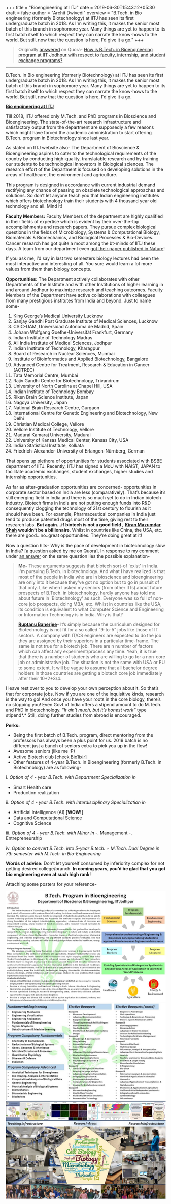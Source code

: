 +++
title = "Bioengineering at IITJ"
date = 2019-06-30T15:43:12+05:30
draft = false
author = "Archit Dwivedi"
overview = "B.Tech. in Bio engineering (formerly Biotechnology) at IITJ has seen its first  undergraduate batch in 2018. As I'm writing this, it makes the senior  most batch of this branch in sophomore year. Many things are yet to  happen to its first batch itself to which respect they can narrate the  know-hows to the world. But still, now that the question is here, I'd  give it a go."
+++



> Originally [answered](https://www.quora.com/How-is-B-Tech-in-Bioengineering-program-at-IIT-Jodhpur-with-respect-to-faculty-internship-and-student-exchange-programs/answer/Archit-Dwivedi-18) on Quora- [How is B.Tech. in Bioengineering program at IIT Jodhpur with respect to faculty, internship, and student exchange programs?](https://www.quora.com/How-is-B-Tech-in-Bioengineering-program-at-IIT-Jodhpur-with-respect-to-faculty-internship-and-student-exchange-programs)
<hr>

B.Tech. in Bio engineering (formerly Biotechnology) at IITJ has seen its first  undergraduate batch in 2018. As I'm writing this, it makes the senior  most batch of this branch in sophomore year. Many things are yet to  happen to its first batch itself to which respect they can narrate the  know-hows to the world. But still, now that the question is here, I'd  give it a go.


[**Bio engineering at IITJ**](http://iitj.ac.in/academics/index.php?&id=acad_program&prog=12)

Till  2018, IITJ offered only M.Tech. and PhD programs in Bioscience and  Bioengineering. The state-of-the-art research infrastructure and  satisfactory output from the department are supposedly a few reasons  which might have forced the academic administration to start offering  B.Tech. program in Biotechnology since last year.

As  stated on IITJ website also- The Department of Bioscience &  Bioengineering aspires to cater to the technological requirements of the  country by conducting high-quality, translatable research and by  training our students to be technological innovators in Biological  sciences. The research effort of the Department is focused on developing  solutions in the areas of healthcare, the environment and agriculture.

This  program is designed in accordance with current industrial demand  rectifying any chance of passing on obsolete technological approaches  and solutions. So don’t let anyone teach you that Indian engineering  institutes which offers biotechnology train their students with 4  thousand year old technology and all. Mind it!


**Faculty Members:**  Faculty Members of the department are highly qualified in their fields  of expertise which is evident by their over-the-top accomplishments and  research papers. They pursue complex biological questions in the fields  of Microbiology, Systems & Computational Biology, Biomaterials &  Biomechanics, and Biological Processes & Bio-Devices. 
Cancer research has got quite a moot among the bt-minds of IITJ these days. A team from our department even [got their paper published in Nature](http://iitj.ac.in/department/index.php?dept=biology&id=research_highlights_and_initiatives&num=264)!

If  you ask me, I’d say in last two semesters biology lectures had been the  most interactive and interesting of all. You sure would learn a lot  more values from them than biology concepts.


**Opportunities:** The  Department actively collaborates with other Departments of the  Institute and with other Institutions of higher learning in and around  Jodhpur to maximize research and teaching outcomes. Faculty Members of  the Department have active collaborations with colleagues from many  prestigious institutes from India and beyond. Just to name some-

1. King George’s Medical University Lucknow
2. Sanjay Gandhi Post Graduate Institute of Medical Sciences, Lucknow
3. CSIC-UAM, Universidad Autónoma de Madrid, Spain
4. Johann Wolfgang Goethe-Universität Frankfurt, Germany
5. Indian Institute of Technology Madras
6. All India Institute of Medical Sciences, Jodhpur
7. Indian Institute of Technology, Kharagpur
8. Board of Research in Nuclear Sciences, Mumbai
9. Institute of Bioinformatics and Applied Biotechnology, Bangalore
10. Advanced Centre for Treatment, Research & Education in Cancer (ACTREC)
11. Tata Memorial Centre, Mumbai
12. Rajiv Gandhi Centre for Biotechnology, Trivandrum
13. University of North Carolina at Chapel Hill, USA
14. Indian Institute of Technology Bombay
15. Riken Brain Science Institute, Japan
16. Nagoya University, Japan
17. National Brain Research Centre, Gurgaon
18. International Centre for Genetic Engineering and Biotechnology, New Delhi
19. Christian Medical College, Vellore
20. Vellore Institute of Technology, Vellore
21. Madurai Kamaraj University, Madurai
22. University of Kansas Medical Center, Kansas City, USA
23. Indian Statistical Institute, Kolkata
24. Friedrich-Alexander-University of Erlangen-Nürnberg, German

That opens up plethora of opportunities for students associated with BSBE department of IITJ.
Recently,  IITJ has signed a MoU with NAIST, JAPAN to facilitate academic  exchanges, student exchanges, higher studies and internship  opportunities.

As  far as after-graduation opportunities are concerned- opportunities in  corporate sector based on India are less (comparatively). That’s because  it’s still emerging field in India and there is so much yet to do in  Indian biotech industry. Biotech firms in India are not putting enough  funds into R&D consequently clogging the technology of 21st century  to flourish as it should have been. For example, Pharmaceutical  companies in India just tend to produce patented drugs most of the time,  giving rest to their research labs. **But again…if biotech is not a good field ,** [**Kiran Mazumdar Shah**](https://en.wikipedia.org/wiki/Kiran_Mazumdar-Shaw) **wouldn’t be a billionaire**. 
Whilst in countries like China, the USA, etc. there are good…no..great opportunities. They’re doing great at it!

Now  a question hits- Why is the pace of development in biotechnology slow  in India? [a question asked by me on Quora]. In response to my comment  under [an answer](https://www.quora.com/Why-is-the-pace-of-development-in-biotechnology-slow-in-India/answer/Eshita-Sengupta?ch=10&share=d19e58f8&srid=tB7Yf) on the same question lies the possible explanation-

> **Me-**  These arguments suggests that biotech sort-of 'exist' in India. I'm  pursuing B.Tech. in biotechnology. And what I have realized is that most  of the people in India who are in bioscience and bioengineering are  only into it because they've got no option but to go in pursuit of that  only. Like when I asked my seniors (from other IITs) about future  prospects of B.Tech. in biotechnology, hardly anyone has told me about  future in 'Biotechnology' as such. Everyone was so full of non-core job  prospects, doing MBA, etc. Whilst in countries like the USA, its  condition is equivalent to what Computer Science and Engineering or  Information Technology is in India. Why is that?
>
> [**Ruptanu Banerjee**](https://www.quora.com/profile/Ruptanu-Banerjee)**-** It’s  simply because the curriculum designed for Biotechnology is not fit for  a so called “9-to-5” jobs like those of IT sectors. A company with  IT/CS engineers are expected to do the job they are assigned by their  superiors in a particular time-frame. The same is not true for a biotech  job. There are n number of factors which can affect any  experiment/process any time. Yeah, it is true that there is a number of  students who are willing to go for a non-core job or administrative job.  The situation is not the same with USA or EU to some extent. It will be  vague to assume that all bachelor degree holders in those countries are  getting a biotech core job immediately after their 10+2+3/4.

I leave rest over to you to develop your own perception about it. 
So  that’s that for corporate jobs. Now if you are one of the inquisitive  kinds, research is the way to go! And once you have your roots in the  core biology, there’s no stopping you! Even Govt.of India offers a  stipend amount to do M.Tech. and PhD in biotechnology. “*It ain’t much, but it’s honest work”* type stipend*.* Still, doing further studies from abroad is encouraged.


**Perks:**

- Being  the first batch of B.Tech. program, direct mentoring from the  professors has always been a plus point for us. 2019 batch is no  different just a bunch of seniors extra to pick you up in the flow!
- Awesome seniors (like me :P)
- Active Biotech club [check [Bio1ixir](https://bio1ixir.github.io/)]
- Other features of 4-year B.Tech. in Bioengineering (formerly B.Tech. in Biotechnology) are as following-

i. *Option of 4 - year B.Tech. with Department Specialization in*
- Smart Health care
- Production realization

ii. *Option of 4 - year B.Tech. with Interdisciplinary Specialization in*

- Artificial Intelligence (AI) [**WOW!**]
- Data and Computational Science
- Cognitive Science

iii. *Option of 4 - year B.Tech. with Minor in*
-. Management
-. Entrepreneurship

iv. *Option to convert B.Tech. into 5-year B.tech. + M.Tech. Dual Degree in 7th semester with M.Tech. in Bio-Engineering*


**Words of advise:** Don’t let yourself consumed by inferiority complex for not getting desired college/branch. **In coming years, you’d be glad that you got bio engineering even at such high rank**!

Attaching some posters for your reference-

<img class="a" src="https://raw.githubusercontent.com/bio1ixir/resources/master/blog/evi1/bsbe1.jpg">

<img class="a" src="https://raw.githubusercontent.com/bio1ixir/resources/master/blog/evi1/bsbe2.jpg">

<img class="a" src="https://raw.githubusercontent.com/bio1ixir/resources/master/blog/evi1/image.png">